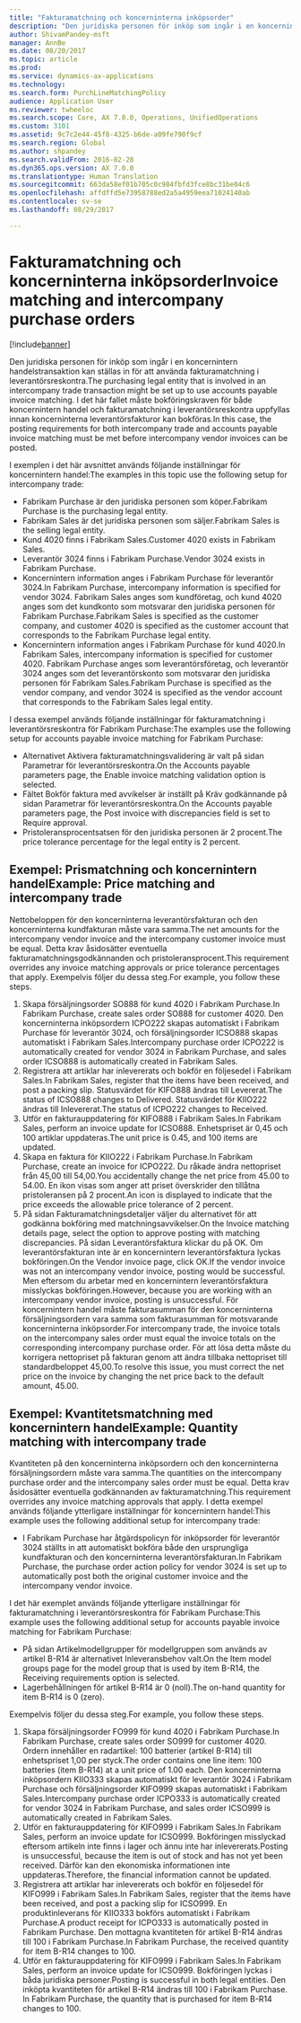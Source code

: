 ```yaml
---
title: "Fakturamatchning och koncerninterna inköpsorder"
description: "Den juridiska personen för inköp som ingår i en koncernintern handelstransaktion kan ställas in för att använda fakturamatchning i leverantörsreskontra. I det här fallet måste bokföringskraven för både koncernintern handel och fakturamatchning i leverantörsreskontra uppfyllas innan koncerninterna leverantörsfakturor kan bokföras."
author: ShivamPandey-msft
manager: AnnBe
ms.date: 08/20/2017
ms.topic: article
ms.prod: 
ms.service: dynamics-ax-applications
ms.technology: 
ms.search.form: PurchLineMatchingPolicy
audience: Application User
ms.reviewer: twheeloc
ms.search.scope: Core, AX 7.0.0, Operations, UnifiedOperations
ms.custom: 3101
ms.assetid: 9c7c2e44-45f8-4325-b6de-a09fe790f9cf
ms.search.region: Global
ms.author: shpandey
ms.search.validFrom: 2016-02-28
ms.dyn365.ops.version: AX 7.0.0
ms.translationtype: Human Translation
ms.sourcegitcommit: 663da58ef01b705c0c984fbfd3fce8bc31be04c6
ms.openlocfilehash: affdffd5e73958788ed2a5a4959eea71024140ab
ms.contentlocale: sv-se
ms.lasthandoff: 08/29/2017

---
```


# <a name="invoice-matching-and-intercompany-purchase-orders"></a><span data-ttu-id="30b69-104">Fakturamatchning och koncerninterna inköpsorder</span><span class="sxs-lookup"><span data-stu-id="30b69-104">Invoice matching and intercompany purchase orders</span></span>

[!include[banner](../includes/banner.md)]


<span data-ttu-id="30b69-105">Den juridiska personen för inköp som ingår i en koncernintern handelstransaktion kan ställas in för att använda fakturamatchning i leverantörsreskontra.</span><span class="sxs-lookup"><span data-stu-id="30b69-105">The purchasing legal entity that is involved in an intercompany trade transaction might be set up to use accounts payable invoice matching.</span></span> <span data-ttu-id="30b69-106">I det här fallet måste bokföringskraven för både koncernintern handel och fakturamatchning i leverantörsreskontra uppfyllas innan koncerninterna leverantörsfakturor kan bokföras.</span><span class="sxs-lookup"><span data-stu-id="30b69-106">In this case, the posting requirements for both intercompany trade and accounts payable invoice matching must be met before intercompany vendor invoices can be posted.</span></span>

<span data-ttu-id="30b69-107">I exemplen i det här avsnittet används följande inställningar för koncernintern handel:</span><span class="sxs-lookup"><span data-stu-id="30b69-107">The examples in this topic use the following setup for intercompany trade:</span></span>
-   <span data-ttu-id="30b69-108">Fabrikam Purchase är den juridiska personen som köper.</span><span class="sxs-lookup"><span data-stu-id="30b69-108">Fabrikam Purchase is the purchasing legal entity.</span></span>
-   <span data-ttu-id="30b69-109">Fabrikam Sales är det juridiska personen som säljer.</span><span class="sxs-lookup"><span data-stu-id="30b69-109">Fabrikam Sales is the selling legal entity.</span></span>
-   <span data-ttu-id="30b69-110">Kund 4020 finns i Fabrikam Sales.</span><span class="sxs-lookup"><span data-stu-id="30b69-110">Customer 4020 exists in Fabrikam Sales.</span></span>
-   <span data-ttu-id="30b69-111">Leverantör 3024 finns i Fabrikam Purchase.</span><span class="sxs-lookup"><span data-stu-id="30b69-111">Vendor 3024 exists in Fabrikam Purchase.</span></span>
-   <span data-ttu-id="30b69-112">Koncernintern information anges i Fabrikam Purchase för leverantör 3024.</span><span class="sxs-lookup"><span data-stu-id="30b69-112">In Fabrikam Purchase, intercompany information is specified for vendor 3024.</span></span> <span data-ttu-id="30b69-113">Fabrikam Sales anges som kundföretag, och kund 4020 anges som det kundkonto som motsvarar den juridiska personen för Fabrikam Purchase.</span><span class="sxs-lookup"><span data-stu-id="30b69-113">Fabrikam Sales is specified as the customer company, and customer 4020 is specified as the customer account that corresponds to the Fabrikam Purchase legal entity.</span></span>
-   <span data-ttu-id="30b69-114">Koncernintern information anges i Fabrikam Purchase för kund 4020.</span><span class="sxs-lookup"><span data-stu-id="30b69-114">In Fabrikam Sales, intercompany information is specified for customer 4020.</span></span> <span data-ttu-id="30b69-115">Fabrikam Purchase anges som leverantörsföretag, och leverantör 3024 anges som det leverantörskonto som motsvarar den juridiska personen för Fabrikam Sales.</span><span class="sxs-lookup"><span data-stu-id="30b69-115">Fabrikam Purchase is specified as the vendor company, and vendor 3024 is specified as the vendor account that corresponds to the Fabrikam Sales legal entity.</span></span>

<span data-ttu-id="30b69-116">I dessa exempel används följande inställningar för fakturamatchning i leverantörsreskontra för Fabrikam Purchase:</span><span class="sxs-lookup"><span data-stu-id="30b69-116">The examples use the following setup for accounts payable invoice matching for Fabrikam Purchase:</span></span>
-   <span data-ttu-id="30b69-117">Alternativet Aktivera fakturamatchningsvalidering är valt på sidan Parametrar för leverantörsreskontra.</span><span class="sxs-lookup"><span data-stu-id="30b69-117">On the Accounts payable parameters page, the Enable invoice matching validation option is selected.</span></span>
-   <span data-ttu-id="30b69-118">Fältet Bokför faktura med avvikelser är inställt på Kräv godkännande på sidan Parametrar för leverantörsreskontra.</span><span class="sxs-lookup"><span data-stu-id="30b69-118">On the Accounts payable parameters page, the Post invoice with discrepancies field is set to Require approval.</span></span>
-   <span data-ttu-id="30b69-119">Pristoleransprocentsatsen för den juridiska personen är 2 procent.</span><span class="sxs-lookup"><span data-stu-id="30b69-119">The price tolerance percentage for the legal entity is 2 percent.</span></span>

## <a name="example-price-matching-and-intercompany-trade"></a><span data-ttu-id="30b69-120"> Exempel: Prismatchning och koncernintern handel</span><span class="sxs-lookup"><span data-stu-id="30b69-120">Example: Price matching and intercompany trade</span></span>
<span data-ttu-id="30b69-121">Nettobeloppen för den koncerninterna leverantörsfakturan och den koncerninterna kundfakturan måste vara samma.</span><span class="sxs-lookup"><span data-stu-id="30b69-121">The net amounts for the intercompany vendor invoice and the intercompany customer invoice must be equal.</span></span> <span data-ttu-id="30b69-122">Detta krav åsidosätter eventuella fakturamatchningsgodkännanden och pristoleransprocent.</span><span class="sxs-lookup"><span data-stu-id="30b69-122">This requirement overrides any invoice matching approvals or price tolerance percentages that apply.</span></span> <span data-ttu-id="30b69-123">Exempelvis följer du dessa steg.</span><span class="sxs-lookup"><span data-stu-id="30b69-123">For example, you follow these steps.</span></span>
1.  <span data-ttu-id="30b69-124">Skapa försäljningsorder SO888 för kund 4020 i Fabrikam Purchase.</span><span class="sxs-lookup"><span data-stu-id="30b69-124">In Fabrikam Purchase, create sales order SO888 for customer 4020.</span></span> <span data-ttu-id="30b69-125">Den koncerninterna inköpsordern ICPO222 skapas automatiskt i Fabrikam Purchase för leverantör 3024, och försäljningsorder ICSO888 skapas automatiskt i Fabrikam Sales.</span><span class="sxs-lookup"><span data-stu-id="30b69-125">Intercompany purchase order ICPO222 is automatically created for vendor 3024 in Fabrikam Purchase, and sales order ICSO888 is automatically created in Fabrikam Sales.</span></span>
2.  <span data-ttu-id="30b69-126">Registrera att artiklar har inlevererats och bokför en följesedel i Fabrikam Sales.</span><span class="sxs-lookup"><span data-stu-id="30b69-126">In Fabrikam Sales, register that the items have been received, and post a packing slip.</span></span> <span data-ttu-id="30b69-127">Statusvärdet för KIFO888 ändras till Levererat.</span><span class="sxs-lookup"><span data-stu-id="30b69-127">The status of ICSO888 changes to Delivered.</span></span> <span data-ttu-id="30b69-128">Statusvärdet för KIIO222 ändras till Inlevererat.</span><span class="sxs-lookup"><span data-stu-id="30b69-128">The status of ICPO222 changes to Received.</span></span>
3.  <span data-ttu-id="30b69-129">Utför en fakturauppdatering för KIFO888 i Fabrikam Sales.</span><span class="sxs-lookup"><span data-stu-id="30b69-129">In Fabrikam Sales, perform an invoice update for ICSO888.</span></span> <span data-ttu-id="30b69-130">Enhetspriset är 0,45 och 100 artiklar uppdateras.</span><span class="sxs-lookup"><span data-stu-id="30b69-130">The unit price is 0.45, and 100 items are updated.</span></span>
4.  <span data-ttu-id="30b69-131">Skapa en faktura för KIIO222 i Fabrikam Purchase.</span><span class="sxs-lookup"><span data-stu-id="30b69-131">In Fabrikam Purchase, create an invoice for ICPO222.</span></span> <span data-ttu-id="30b69-132">Du råkade ändra nettopriset från 45,00 till 54,00.</span><span class="sxs-lookup"><span data-stu-id="30b69-132">You accidentally change the net price from 45.00 to 54.00.</span></span> <span data-ttu-id="30b69-133">En ikon visas som anger att priset överskrider den tillåtna pristoleransen på 2 procent.</span><span class="sxs-lookup"><span data-stu-id="30b69-133">An icon is displayed to indicate that the price exceeds the allowable price tolerance of 2 percent.</span></span>
5.  <span data-ttu-id="30b69-134">På sidan Fakturamatchningsdetaljer väljer du alternativet för att godkänna bokföring med matchningsavvikelser.</span><span class="sxs-lookup"><span data-stu-id="30b69-134">On the Invoice matching details page, select the option to approve posting with matching discrepancies.</span></span> <span data-ttu-id="30b69-135">På sidan Leverantörsfaktura klickar du på OK. Om leverantörsfakturan inte är en koncernintern leverantörsfaktura lyckas bokföringen.</span><span class="sxs-lookup"><span data-stu-id="30b69-135">On the Vendor invoice page, click OK.If the vendor invoice was not an intercompany vendor invoice, posting would be successful.</span></span> <span data-ttu-id="30b69-136">Men eftersom du arbetar med en koncernintern leverantörsfaktura misslyckas bokföringen.</span><span class="sxs-lookup"><span data-stu-id="30b69-136">However, because you are working with an intercompany vendor invoice, posting is unsuccessful.</span></span> <span data-ttu-id="30b69-137">För koncernintern handel måste fakturasumman för den koncerninterna försäljningsordern vara samma som fakturasumman för motsvarande koncerninterna inköpsorder.</span><span class="sxs-lookup"><span data-stu-id="30b69-137">For intercompany trade, the invoice totals on the intercompany sales order must equal the invoice totals on the corresponding intercompany purchase order.</span></span> <span data-ttu-id="30b69-138">För att lösa detta måste du korrigera nettopriset på fakturan genom att ändra tillbaka nettopriset till standardbeloppet 45,00.</span><span class="sxs-lookup"><span data-stu-id="30b69-138">To resolve this issue, you must correct the net price on the invoice by changing the net price back to the default amount, 45.00.</span></span>

## <a name="example-quantity-matching-with-intercompany-trade"></a><span data-ttu-id="30b69-139"> Exempel: Kvantitetsmatchning med koncernintern handel</span><span class="sxs-lookup"><span data-stu-id="30b69-139">Example: Quantity matching with intercompany trade</span></span>
<span data-ttu-id="30b69-140">Kvantiteten på den koncerninterna inköpsordern och den koncerninterna försäljningsordern måste vara samma.</span><span class="sxs-lookup"><span data-stu-id="30b69-140">The quantities on the intercompany purchase order and the intercompany sales order must be equal.</span></span> <span data-ttu-id="30b69-141">Detta krav åsidosätter eventuella godkännanden av fakturamatchning.</span><span class="sxs-lookup"><span data-stu-id="30b69-141">This requirement overrides any invoice matching approvals that apply.</span></span> <span data-ttu-id="30b69-142">I detta exempel används följande ytterligare inställningar för koncernintern handel:</span><span class="sxs-lookup"><span data-stu-id="30b69-142">This example uses the following additional setup for intercompany trade:</span></span>
-   <span data-ttu-id="30b69-143">I Fabrikam Purchase har åtgärdspolicyn för inköpsorder för leverantör 3024 ställts in att automatiskt bokföra både den ursprungliga kundfakturan och den koncerninterna leverantörsfakturan.</span><span class="sxs-lookup"><span data-stu-id="30b69-143">In Fabrikam Purchase, the purchase order action policy for vendor 3024 is set up to automatically post both the original customer invoice and the intercompany vendor invoice.</span></span>

<span data-ttu-id="30b69-144">I det här exemplet används följande ytterligare inställningar för fakturamatchning i leverantörsreskontra för Fabrikam Purchase:</span><span class="sxs-lookup"><span data-stu-id="30b69-144">This example uses the following additional setup for accounts payable invoice matching for Fabrikam Purchase:</span></span>
-   <span data-ttu-id="30b69-145">På sidan Artikelmodellgrupper för modellgruppen som används av artikel B-R14 är alternativet Inleveransbehov valt.</span><span class="sxs-lookup"><span data-stu-id="30b69-145">On the Item model groups page for the model group that is used by item B-R14, the Receiving requirements option is selected.</span></span>
-   <span data-ttu-id="30b69-146">Lagerbehållningen för artikel B-R14 är 0 (noll).</span><span class="sxs-lookup"><span data-stu-id="30b69-146">The on-hand quantity for item B-R14 is 0 (zero).</span></span>

<span data-ttu-id="30b69-147">Exempelvis följer du dessa steg.</span><span class="sxs-lookup"><span data-stu-id="30b69-147">For example, you follow these steps.</span></span>
1.  <span data-ttu-id="30b69-148">Skapa försäljningsorder FO999 för kund 4020 i Fabrikam Purchase.</span><span class="sxs-lookup"><span data-stu-id="30b69-148">In Fabrikam Purchase, create sales order SO999 for customer 4020.</span></span> <span data-ttu-id="30b69-149">Ordern innehåller en radartikel: 100 batterier (artikel B-R14) till enhetspriset 1,00 per styck.</span><span class="sxs-lookup"><span data-stu-id="30b69-149">The order contains one line item: 100 batteries (item B-R14) at a unit price of 1.00 each.</span></span> <span data-ttu-id="30b69-150">Den koncerninterna inköpsordern KIIO333 skapas automatiskt för leverantör 3024 i Fabrikam Purchase och försäljningsorder KIFO999 skapas automatiskt i Fabrikam Sales.</span><span class="sxs-lookup"><span data-stu-id="30b69-150">Intercompany purchase order ICPO333 is automatically created for vendor 3024 in Fabrikam Purchase, and sales order ICSO999 is automatically created in Fabrikam Sales.</span></span>
2.  <span data-ttu-id="30b69-151">Utför en fakturauppdatering för KIFO999 i Fabrikam Sales.</span><span class="sxs-lookup"><span data-stu-id="30b69-151">In Fabrikam Sales, perform an invoice update for ICSO999.</span></span> <span data-ttu-id="30b69-152">Bokföringen misslyckad eftersom artikeln inte finns i lager och ännu inte har inlevererats.</span><span class="sxs-lookup"><span data-stu-id="30b69-152">Posting is unsuccessful, because the item is out of stock and has not yet been received.</span></span> <span data-ttu-id="30b69-153">Därför kan den ekonomiska informationen inte uppdateras.</span><span class="sxs-lookup"><span data-stu-id="30b69-153">Therefore, the financial information cannot be updated.</span></span>
3.  <span data-ttu-id="30b69-154">Registrera att artiklar har inlevererats och bokför en följesedel för KIFO999 i Fabrikam Sales.</span><span class="sxs-lookup"><span data-stu-id="30b69-154">In Fabrikam Sales, register that the items have been received, and post a packing slip for ICSO999.</span></span> <span data-ttu-id="30b69-155">En produktinleverans för KIIO333 bokförs automatiskt i Fabrikam Purchase.</span><span class="sxs-lookup"><span data-stu-id="30b69-155">A product receipt for ICPO333 is automatically posted in Fabrikam Purchase.</span></span> <span data-ttu-id="30b69-156">Den mottagna kvantiteten för artikel B-R14 ändras till 100 i Fabrikam Purchase.</span><span class="sxs-lookup"><span data-stu-id="30b69-156">In Fabrikam Purchase, the received quantity for item B-R14 changes to 100.</span></span>
4.  <span data-ttu-id="30b69-157">Utför en fakturauppdatering för KIFO999 i Fabrikam Sales.</span><span class="sxs-lookup"><span data-stu-id="30b69-157">In Fabrikam Sales, perform an invoice update for ICSO999.</span></span> <span data-ttu-id="30b69-158">Bokföringen lyckas i båda juridiska personer.</span><span class="sxs-lookup"><span data-stu-id="30b69-158">Posting is successful in both legal entities.</span></span> <span data-ttu-id="30b69-159">Den inköpta kvantiteten för artikel B-R14 ändras till 100 i Fabrikam Purchase. </span><span class="sxs-lookup"><span data-stu-id="30b69-159">In Fabrikam Purchase, the quantity that is purchased for item B-R14 changes to 100.</span></span>






